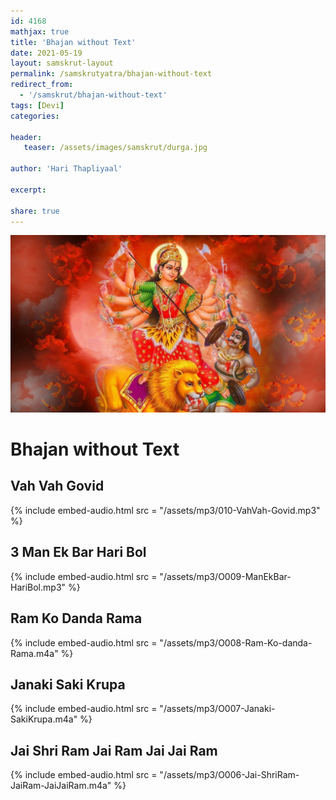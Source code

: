 ```yaml
---    
id: 4168    
mathjax: true    
title: 'Bhajan without Text'    
date: 2021-05-19    
layout: samskrut-layout 
permalink: /samskrutyatra/bhajan-without-text
redirect_from: 
  - '/samskrut/bhajan-without-text'
tags: [Devi]    
categories:    
    
header:    
   teaser: /assets/images/samskrut/durga.jpg    
    
author: 'Hari Thapliyaal'    
    
excerpt:    
    
share: true    
---    
```

    
![](/assets/images/samskrut/durga.jpg)    
    
# Bhajan without Text    
    
## Vah Vah Govid    
{% include embed-audio.html src = "/assets/mp3/010-VahVah-Govid.mp3" %}     
    
## 3 Man Ek Bar Hari Bol    
{% include embed-audio.html src = "/assets/mp3/O009-ManEkBar-HariBol.mp3" %}     
    
## Ram Ko Danda Rama    
{% include embed-audio.html src = "/assets/mp3/O008-Ram-Ko-danda-Rama.m4a" %}     
    
## Janaki Saki Krupa    
{% include embed-audio.html src = "/assets/mp3/O007-Janaki-SakiKrupa.m4a" %}     
    
## Jai Shri Ram Jai Ram Jai Jai Ram    
{% include embed-audio.html src = "/assets/mp3/O006-Jai-ShriRam-JaiRam-JaiJaiRam.m4a" %}     
    
    
    
    
